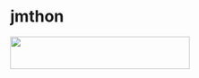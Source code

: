 # jmthon

<p align="left"><a href="https://heroku.com/deploy?template=https://github.com/Zobb/JMTHON-PACK"> <img src="https://img.shields.io/badge/Deploy%20To%20Heroku-purple?style=for-the-badge&logo=heroku" width="320" height="58.45"/></a></p>
